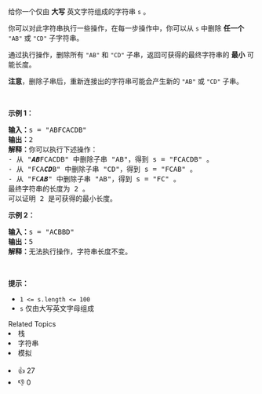 <p>给你一个仅由 <strong>大写</strong> 英文字符组成的字符串 <code>s</code> 。</p>

<p>你可以对此字符串执行一些操作，在每一步操作中，你可以从 <code>s</code> 中删除 <strong>任一个</strong> <code>"AB"</code> 或 <code>"CD"</code> 子字符串。</p>

<p>通过执行操作，删除所有&nbsp;<code>"AB"</code> 和 <code>"CD"</code> 子串，返回可获得的最终字符串的 <strong>最小</strong> 可能长度。</p>

<p><strong>注意</strong>，删除子串后，重新连接出的字符串可能会产生新的&nbsp;<code>"AB"</code> 或 <code>"CD"</code> 子串。</p>

<p>&nbsp;</p>

<p><strong>示例 1：</strong></p>

<pre>
<strong>输入：</strong>s = "ABFCACDB"
<strong>输出：</strong>2
<strong>解释：</strong>你可以执行下述操作：
- 从 "<em><strong>AB</strong></em>FCACDB" 中删除子串 "AB"，得到 s = "FCACDB" 。
- 从 "FCA<em><strong>CD</strong></em>B" 中删除子串 "CD"，得到 s = "FCAB" 。
- 从 "FC<strong><em>AB</em></strong>" 中删除子串 "AB"，得到 s = "FC" 。
最终字符串的长度为 2 。
可以证明 2 是可获得的最小长度。</pre>

<p><strong>示例 2：</strong></p>

<pre>
<strong>输入：</strong>s = "ACBBD"
<strong>输出：</strong>5
<strong>解释：</strong>无法执行操作，字符串长度不变。
</pre>

<p>&nbsp;</p>

<p><strong>提示：</strong></p>

<ul> 
 <li><code>1 &lt;= s.length &lt;= 100</code></li> 
 <li><code>s</code> 仅由大写英文字母组成</li> 
</ul>

<div><div>Related Topics</div><div><li>栈</li><li>字符串</li><li>模拟</li></div></div><br><div><li>👍 27</li><li>👎 0</li></div>